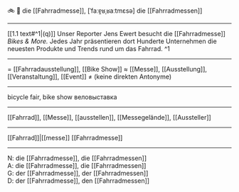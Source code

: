 🚲 🔴 die [[Fahrradmesse]], [ˈfaːɐ̯ʁˌʁaːtmɛsə]
die [[Fahrradmessen]]

---
[[1.1 text#^1|(q)]] Unser Reporter Jens Ewert besucht die [[Fahrradmesse]] *Bikes & More.* Jedes Jahr präsentieren dort Hunderte Unternehmen die neuesten Produkte und Trends rund  um das Fahrrad. ^1

---
= [[Fahrradausstellung]], [[Bike Show]]
≈ [[Messe]], [[Ausstellung]], [[Veranstaltung]], [[Event]]
≠ (keine direkten Antonyme)

---
bicycle fair, bike show
веловыставка

---
[[Fahrrad]], [[Messe]], [[ausstellen]], [[Messegelände]], [[Aussteller]]

---
[[Fahrrad]]|[[messe]]
[[Fahrradmesse]]

---
N: die [[Fahrradmesse]], die [[Fahrradmessen]]  
A: die [[Fahrradmesse]], die [[Fahrradmessen]]  
G: der [[Fahrradmesse]], der [[Fahrradmessen]]  
D: der [[Fahrradmesse]], den [[Fahrradmessen]]

